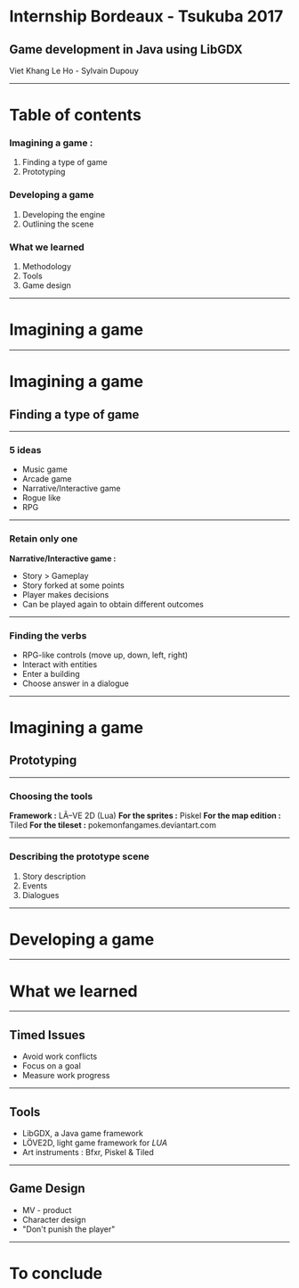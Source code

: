 
# Internship Bordeaux - Tsukuba 2017
## Game development in Java using LibGDX

Viet Khang Le Ho - Sylvain Dupouy

---
<!-- page_number: true -->
<!-- footer: Internship Bordeaux/Tsukuba 2017  - Viet Khang Le Ho & Sylvain Dupouy -->

# Table of contents

### Imagining a game : 
1. Finding a type of game
2. Prototyping
### Developing a game
1. Developing the engine
2. Outlining the scene
### What we learned
1. Methodology
2. Tools
3. Game design

---
<!-- *page_number: false -->
# Imagining a game
---
# Imagining a game
## Finding a type of game

---

<!-- *footer: Imagining a game - Finding a type of game -->
### 5 ideas
* Music game
* Arcade game
* Narrative/Interactive game
* Rogue like
* RPG

---

<!-- *footer: Imagining a game - Finding a type of game -->
### Retain only one
**Narrative/Interactive  game :**
* Story > Gameplay
* Story forked at some points
* Player makes decisions
* Can be played again to obtain different outcomes

---

<!-- *footer: Imagining a game - Finding a type of game -->
### Finding the verbs
* RPG-like controls (move up, down, left, right)
* Interact with entities
* Enter a building
* Choose answer in a dialogue

---

# Imagining a game
## Prototyping

---

<!-- *footer: Imagining a game - Prototyping -->
### Choosing the tools
**Framework :** LÃ–VE 2D (Lua)
**For the sprites :** Piskel
**For the map edition :** Tiled
**For the tileset :** pokemonfangames.deviantart.com

---

<!-- *footer: Imagining a game - Prototyping -->
### Describing the prototype scene

1. Story description
2. Events
3. Dialogues 

---

<!-- *page_number: false -->
# Developing a game




---
<!-- *page_number: false -->
# What we learned

---
<!-- *footer: What we learned -->
## Timed Issues
* Avoid work conflicts
* Focus on a goal
* Measure work progress

---
<!-- *footer: What we learned -->
## Tools
* LibGDX, a Java game framework
* LÖVE2D, light game framework for _LUA_
* Art instruments : Bfxr, Piskel & Tiled

---
<!-- *footer: What we learned -->
## Game Design
* MV - product
* Character design
* "Don't punish the player"
---
<!-- *page_number: false -->
# To conclude